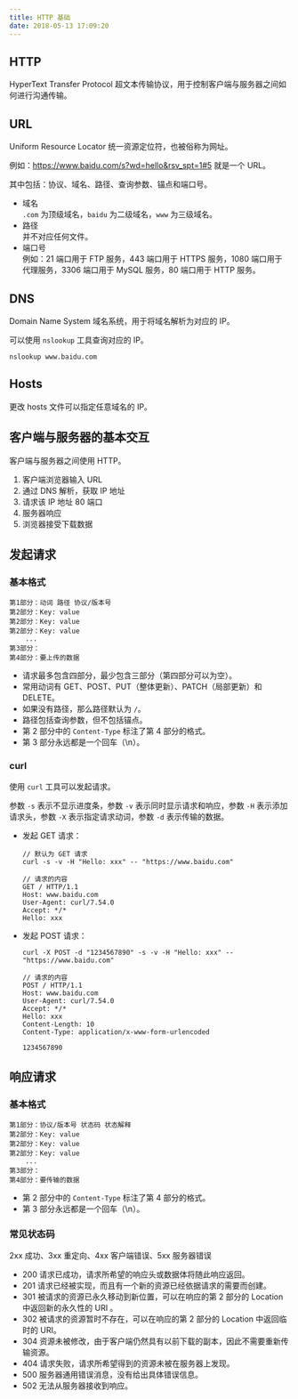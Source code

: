 ```yaml
---
title: HTTP 基础
date: 2018-05-13 17:09:20
---
```


## HTTP

HyperText Transfer Protocol 超文本传输协议，用于控制客户端与服务器之间如何进行沟通传输。

## URL

Uniform Resource Locator 统一资源定位符，也被俗称为网址。

例如：https://www.baidu.com/s?wd=hello&rsv_spt=1#5 就是一个 URL。

其中包括：协议、域名、路径、查询参数、锚点和端口号。

- 域名  
    `.com` 为顶级域名，`baidu` 为二级域名，`www` 为三级域名。
- 路径  
    并不对应任何文件。
- 端口号  
    例如：21 端口用于 FTP 服务，443 端口用于 HTTPS 服务，1080 端口用于代理服务，3306 端口用于 MySQL 服务，80 端口用于 HTTP 服务。

## DNS

Domain Name System 域名系统，用于将域名解析为对应的 IP。

可以使用 `nslookup` 工具查询对应的 IP。

```
nslookup www.baidu.com
```

## Hosts

更改 hosts 文件可以指定任意域名的 IP。

## 客户端与服务器的基本交互

客户端与服务器之间使用 HTTP。

1. 客户端浏览器输入 URL
2. 通过 DNS 解析，获取 IP 地址
4. 请求该 IP 地址 80 端口
5. 服务器响应
6. 浏览器接受下载数据

## 发起请求

### 基本格式

```
第1部分：动词 路径 协议/版本号
第2部分：Key: value
第2部分：Key: value
第2部分：Key: value
    ...
第3部分：
第4部分：要上传的数据
```

- 请求最多包含四部分，最少包含三部分（第四部分可以为空）。
- 常用动词有 GET、POST、PUT（整体更新）、PATCH（局部更新）和 DELETE。
- 如果没有路径，那么路径默认为 `/`。
- 路径包括查询参数，但不包括锚点。
- 第 2 部分中的 `Content-Type` 标注了第 4 部分的格式。
- 第 3 部分永远都是一个回车（\n）。


### curl

使用 `curl` 工具可以发起请求。

参数 `-s` 表示不显示进度条，参数 `-v` 表示同时显示请求和响应，参数 `-H` 表示添加请求头，参数 `-X` 表示指定请求动词，参数 `-d` 表示传输的数据。

- 发起 GET 请求：  
    ```
    // 默认为 GET 请求
    curl -s -v -H "Hello: xxx" -- "https://www.baidu.com"
    
    // 请求的内容
    GET / HTTP/1.1
    Host: www.baidu.com
    User-Agent: curl/7.54.0
    Accept: */*
    Hello: xxx
    
    ```
- 发起 POST 请求：  
    ```
    curl -X POST -d "1234567890" -s -v -H "Hello: xxx" -- "https://www.baidu.com"
    
    // 请求的内容
    POST / HTTP/1.1
    Host: www.baidu.com
    User-Agent: curl/7.54.0
    Accept: */*
    Hello: xxx
    Content-Length: 10
    Content-Type: application/x-www-form-urlencoded
    
    1234567890
    ```

## 响应请求

### 基本格式

```
第1部分：协议/版本号 状态码 状态解释
第2部分：Key: value
第2部分：Key: value
第2部分：Key: value
    ...
第3部分：
第4部分：要传输的数据
```

- 第 2 部分中的 `Content-Type` 标注了第 4 部分的格式。
- 第 3 部分永远都是一个回车（\n）。

### 常见状态码

2xx 成功、3xx 重定向、4xx 客户端错误、5xx 服务器错误

- 200 请求已成功，请求所希望的响应头或数据体将随此响应返回。
- 201 请求已经被实现，而且有一个新的资源已经依据请求的需要而创建。
- 301 被请求的资源已永久移动到新位置，可以在响应的第 2 部分的 Location 中返回新的永久性的 URI 。
- 302 被请求的资源暂时不存在，可以在响应的第 2 部分的 Location 中返回临时的 URI。
- 304 资源未被修改，由于客户端仍然具有以前下载的副本，因此不需要重新传输资源。
- 404 请求失败，请求所希望得到的资源未被在服务器上发现。
- 500 服务器通用错误消息，没有给出具体错误信息。
- 502 无法从服务器接收到响应。